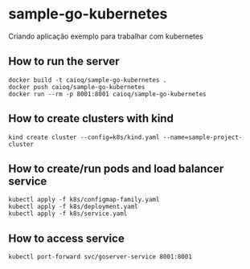 # sample-go-kubernetes
Criando aplicação exemplo para trabalhar com kubernetes

## How to run the server
```
docker build -t caioq/sample-go-kubernetes .
docker push caioq/sample-go-kubernetes
docker run --rm -p 8001:8001 caioq/sample-go-kubernetes
```

## How to create clusters with kind
```
kind create cluster --config=k8s/kind.yaml --name=sample-project-cluster
```
 
 ## How to create/run pods and load balancer service
 ```
 kubectl apply -f k8s/configmap-family.yaml
 kubectl apply -f k8s/deployment.yaml
 kubectl apply -f k8s/service.yaml
 ```

 ## How to access service
 ```
 kubectl port-forward svc/goserver-service 8001:8001
 ```